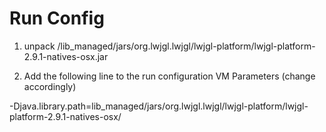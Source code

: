# Run Config

1. unpack /lib_managed/jars/org.lwjgl.lwjgl/lwjgl-platform/lwjgl-platform-2.9.1-natives-osx.jar

2. Add the following line to the run configuration VM Parameters
 (change accordingly)

-Djava.library.path=lib_managed/jars/org.lwjgl.lwjgl/lwjgl-platform/lwjgl-platform-2.9.1-natives-osx/